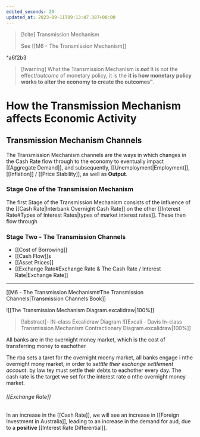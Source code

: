 ```yaml
---
edited_seconds: 20
updated_at: 2023-09-11T09:13:47.387+08:00
---
```

>[!cite] Transmission Mechanism
>
>See [[M6 - The Transmission Mechanism]]

^a6f2b3



>[!warning] What the Transmission Mechanism is ***not***
It is not the effect/*outcome* of monetary policy, it is the **it is how monetary policy works to alter the economy to create the outcomes"**.

# How the Transmission Mechanism affects Economic Activity
## Transmission Mechanism Channels
The Transmission Mechanism channels are the ways in which changes in the Cash Rate flow through to the economy to eventually impact [[Aggregate Demand]], and subsequently, [[Unemployment|Employment]], [[Inflation]] / [[Price Stability]], as well as **Output**.

### Stage One of the Transmission Mechanism
The first Stage of the Transmission Mechanism consists of the influence of the [[Cash Rate|Interbank Overnight Cash Rate]] on the other [[Interest Rate#Types of Interest Rates|types of market interest rates]].
These then flow through 

### Stage Two - The Transmission Channels
- [[Cost of Borrowing]]
- [[Cash Flow]]s
- [[Asset Prices]]
- [[Exchange Rate#Exchange Rate & The Cash Rate / Interest Rate|Exchange Rate]]

---

[[M6 - The Transmission Mechanism#The Transmission Channels|Transmission Channels Book]]


![[The Transmission Mechanism Diagram.excalidraw|100%]]


>[!abstract]- IN-class Excalidraw Diagram
![[Excali - Davis In-class Transmission Mechanism Contractionary Diagram.excalidraw|100%]]




All banks are in the overnight money market, which is the cost of transferring money to eachother

The rba sets a taret for the overnight moeny market, all banks engage i nthe overnight mony market, in order to *setttle their exchange settlement account*. by law tey must settle their debts to eachother every day. The cash rate is the target we set for the interest rate o nthe overnight money market. 

###### [[Exchange Rate]]
In an increase in the [[Cash Rate]], we will see an increase in [[Foreign Investment in Australia]], leading to an increase in the demand for aud, due to a **positive** [[Interest Rate Differential]].